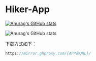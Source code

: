 # Hiker-App

[![Anurag's GitHub stats](https://github-readme-stats.vercel.app/api?username=yuanwangokk-1)](https://github.com/anuraghazra/github-readme-stats)

![Anurag's GitHub stats](https://github-readme-stats.vercel.app/api?username=yuanwangokk-1&show_icons=true&theme=radical)

下载方式如下：

```js
https://mirror.ghproxy.com/{APP的URL}/
```
